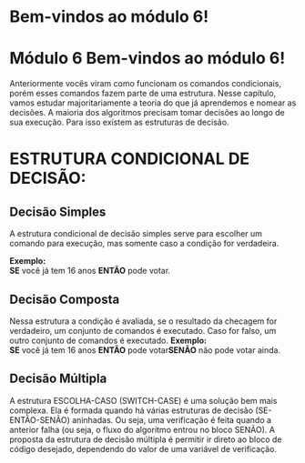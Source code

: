 # Bem-vindos ao módulo 6!  

# Módulo 6 Bem-vindos ao módulo 6!   

Anteriormente vocês viram como funcionam os comandos condicionais, porém esses comandos fazem parte de uma estrutura. Nesse capítulo, vamos estudar majoritariamente a teoria do que já aprendemos e nomear as decisões.
A maioria dos algoritmos precisam tomar decisões ao longo de sua execução. Para isso existem as estruturas de decisão.


# ESTRUTURA CONDICIONAL DE DECISÃO: 

## **Decisão Simples**
A estrutura condicional de decisão simples serve para escolher um comando para execução, mas somente caso a condição for verdadeira.   

**Exemplo:**  
**SE** você já tem 16 anos **ENTÃO** pode votar.  

## **Decisão Composta**
Nessa estrutura a condição é avaliada, se o resultado da checagem for verdadeiro, um conjunto de comandos é executado. Caso for falso, um outro conjunto de comandos é executado.
**Exemplo:**  
**SE** você já tem 16 anos **ENTÃO** pode votar**SENÃO** não pode votar ainda.  

## **Decisão Múltipla**
A estrutura ESCOLHA-CASO (SWITCH-CASE) é uma solução bem mais complexa. Ela é formada quando há várias estruturas de decisão (SE-ENTÃO-SENÃO) aninhadas. Ou seja, uma verificação é feita quando a anterior falha (ou seja, o fluxo do algoritmo entrou no bloco SENÃO).
A proposta da estrutura de decisão múltipla é permitir ir direto ao bloco de código desejado, dependendo do valor de uma variável de verificação. 
